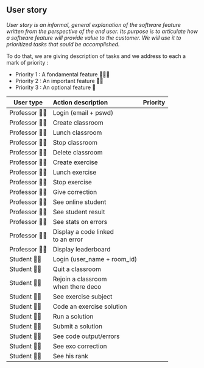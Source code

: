 
## User story
_User story is an informal, general explanation of the software feature written from the perspective of the end user. Its purpose is to articulate how a software feature will provide value to the customer. We will use it to prioritized tasks that sould be accomplished._

To do that, we are giving description of tasks and we address to each a mark of priority :
* Priority 1 : A fondamental feature 🚩🚩🚩
* Priority 2 : An important feature  🚩🚩
* Priority 3 : An optional feature   🚩

| User type     | Action description   | Priority |
| ------------- |:--------------------| :-----:|
| Professor 👨‍🏫    | Login (email + pswd) |       |
| Professor 👨‍🏫    | Create classroom     |       |
| Professor 👨‍🏫   | Lunch classroom      |       |
| Professor 👨‍🏫    | Stop classroom       |       |
| Professor 👨‍🏫    | Delete classroom     |       |
| Professor 👨‍🏫    | Create exercise      |       |
| Professor 👨‍🏫    | Lunch exercise       |       |
| Professor 👨‍🏫    | Stop exercise        |       |
| Professor 👨‍🏫    | Give correction      |       |
| Professor 👨‍🏫    | See online student   |       |
| Professor 👨‍🏫    | See student result   |       |
| Professor 👨‍🏫    | See stats on errors  |       |
| Professor 👨‍🏫    | Display a code linked<br>to an error |       |
| Professor 👨‍🏫    | Display leaderboard  |       |
| Student 👨‍🎓       | Login (user_name + room_id)    |       |
| Student 👨‍🎓      | Quit a classroom     |       |
| Student 👨‍🎓      | Rejoin a classroom <br> when there deco |       |
| Student 👨‍🎓      | See exercise subject |       |
| Student 👨‍🎓      | Code an exercise solution |       |
| Student 👨‍🎓      | Run a solution      |       |
| Student 👨‍🎓      | Submit a solution   |       |
| Student 👨‍🎓      | See code output/errors   |       |
| Student 👨‍🎓      | See exo correction  |       |
| Student 👨‍🎓      | See his rank  |       |





